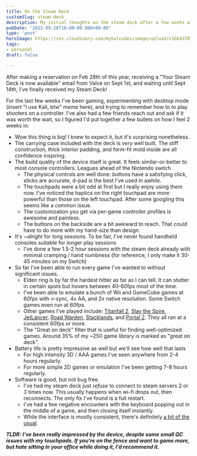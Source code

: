 ```yaml
---
title: On the Steam Deck
customSlug: steam-deck
description: My initial thoughts on the steam deck after a few weeks with it
pubDate: "2022-09-28T16:00:00.000+00:00"
type: 'post'
heroImage: https://res.cloudinary.com/mykalcodes/image/upload/v1664378725/Mykal%20Codes/PXL_20220916_232229322_mncvkb.jpg
tags:
- personal
draft: false

---
```

After making a reservation on Feb 28th of this year, receiving a "Your Steam Deck is now available" email from Valve on Sept 1st, and waiting until Sept 14th, I've finally received my Steam Deck!

For the last few weeks I've been gaming, experimenting with desktop mode (insert "I use Kali, btw" meme here), and trying to remember how to to play shooters on a controller. I've also had a few friends reach out and ask if it was worth the wait, so I figured I'd put together a few bullets on how I feel 2 weeks in:

* Wow this thing is big! I knew to expect it, but it's surprising nonetheless.
* The carrying case included with the deck is _very_ well built. The stiff construction, thick interior padding, and form-fit mold inside are all confidence inspiring.
* The build quality of the device itself is great. It feels similar-or-better to most console controllers. Leagues ahead of the Nintendo switch
  * The physical controls are well done: buttons have a satisfying click, sticks are accurate, d-pad is the best I've used in awhile.
  * The touchpads were a bit odd at first but I really enjoy using them now. I've noticed the haptics on the right touchpad are more powerful than those on the left touchpad. After some googling this seems like a common issue.
  * The customization you get via per-game controller profiles is awesome and painless.
  * The buttons on the backside are a bit awkward to reach. That could have to do more with my hand-size than design.
* It's _\~alright_ for long sessions. To be fair, I've never found handheld consoles suitable for longer play sessions
  * I've done a few 1.5-2 hour sessions with the steam deck already with minimal cramping / hand numbness (for reference, I only make it 30-45 minutes on my Switch)
* So far I've been able to run every game I've wanted to without significant issues.
  * Elden ring is by far the hardest hitter as far as I can tell. It can stutter in certain spots but hovers between 40-60fps most of the time.
  * I've been able to emulate a bunch of Wii and GameCube games at 60fps with v-sync, 4x AA, and 2x native resolution. Some Switch games even run at 60fps.
  * Other games I've played include: [Titanfall 2](https://store.steampowered.com/app/1237970/Titanfall_2/), [Slay the Spire](https://store.steampowered.com/app/646570/Slay_the_Spire/), [JetLancer](https://store.steampowered.com/app/913060/Jet_Lancer/), [Road Warden](https://store.steampowered.com/app/1155970/Roadwarden/), [Stacklands](https://store.steampowered.com/app/1948280/Stacklands/), and [Portal 2](https://store.steampowered.com/app/620/Portal_2/). They all ran at a consistent 60fps or more.
  * The "Great on deck" filter that is useful for finding well-optimized games. Around 35% of my \~250 game library is marked as "great on deck".
* Battery life is pretty impressive as well but we'll see how well that lasts
  * For high intensity 3D / AAA games I've seen anywhere from 2-4 hours regularly.
  * For more simple 2D games or emulation I've been getting 7-8 hours regularly.
* Software is good, but not bug free.
  * I've had my steam deck just _refuse_ to connect to steam servers 2 or 3 times now. This usually happens when wi-fi drops out, then reconnects. The only fix I've found is a full restart.
  * I've had a few negative encounters with the keyboard popping out in the middle of a game, and then closing itself instantly.
  * While the interface is mostly consistent, there's definitely [a bit of the usual](https://www.reddit.com/r/Steam/comments/tisoop/the_amazing_consistency_of_steams_ui/).

**_TLDR: I've been really impressed by the device, despite some small QC issues with my touchpads. If you're on the fence and want to game more, but hate sitting in your office while doing it, I'd recommend it._**
